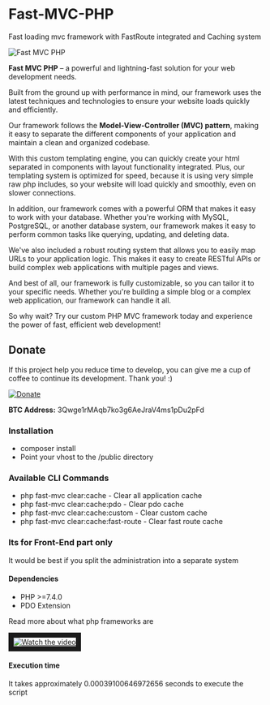 # Fast-MVC-PHP
Fast loading mvc framework with FastRoute integrated and Caching system

![Fast MVC PHP](https://raw.githubusercontent.com/kirilkirkov/Fast-MVC-PHP/main/public/images/fast-mvc-php.png "Fast MVC PHP")

**Fast MVC PHP** – a powerful and lightning-fast solution for your web development needs.

Built from the ground up with performance in mind, our framework uses the latest techniques and technologies to ensure your website loads quickly and efficiently.

Our framework follows the **Model-View-Controller (MVC) pattern**, making it easy to separate the different components of your application and maintain a clean and organized codebase.

With this custom templating engine, you can quickly create your html separated in components with layout functionality integrated. Plus, our templating system is optimized for speed, because it is using very simple raw php includes, so your website will load quickly and smoothly, even on slower connections.

In addition, our framework comes with a powerful ORM that makes it easy to work with your database. Whether you're working with MySQL, PostgreSQL, or another database system, our framework makes it easy to perform common tasks like querying, updating, and deleting data.

We've also included a robust routing system that allows you to easily map URLs to your application logic. This makes it easy to create RESTful APIs or build complex web applications with multiple pages and views.

And best of all, our framework is fully customizable, so you can tailor it to your specific needs. Whether you're building a simple blog or a complex web application, our framework can handle it all.

So why wait? Try our custom PHP MVC framework today and experience the power of fast, efficient web development!

## Donate
<p>If this project help you reduce time to develop, you can give me a cup of coffee to continue its development. Thank you! :)</p>

[![Donate](https://www.paypalobjects.com/en_US/i/btn/btn_donateCC_LG.gif)](https://www.paypal.com/cgi-bin/webscr?cmd=_s-xclick&hosted_button_id=W5BR6K29BQX7E)

<p><b>BTC Address:</b> 3Qwge1rMAqb7ko3g6AeJraV4ms1pDu2pFd</p>

### Installation
- composer install
- Point your vhost to the /public directory

### Available CLI Commands
- php fast-mvc clear:cache - Clear all application cache
- php fast-mvc clear:cache:pdo - Clear pdo cache
- php fast-mvc clear:cache:custom - Clear custom cache
- php fast-mvc clear:cache:fast-route - Clear fast route cache

### Its for Front-End part only
<p>It would be best if you split the administration into a separate system</p>

#### Dependencies
- PHP >=7.4.0
- PDO Extension

<p>Read more about what php frameworks are</p>
<a href="https://www.youtube.com/watch?v=EW5UmMeCqtU" target="_blank">
 <img src="https://img.youtube.com/vi/EW5UmMeCqtU/mqdefault.jpg?g=1" alt="Watch the video" border="10" />
</a>

#### Execution time
<p> It takes approximately 0.00039100646972656 seconds to execute the script </p>

